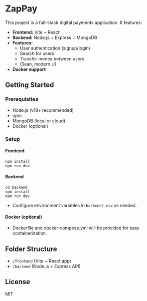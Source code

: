# ZapPay 

This project is a full-stack digital payments application. It features:

- **Frontend:** Vite + React
- **Backend:** Node.js + Express + MongoDB
- **Features:**
  - User authentication (signup/login)
  - Search for users
  - Transfer money between users
  - Clean, modern UI
- **Docker support**

## Getting Started

### Prerequisites
- Node.js (v18+ recommended)
- npm
- MongoDB (local or cloud)
- Docker (optional)

### Setup

#### Frontend
```
npm install
npm run dev
```

#### Backend
```
cd backend
npm install
npm run dev
```

- Configure environment variables in `backend/.env` as needed.

#### Docker (optional)
- Dockerfile and docker-compose.yml will be provided for easy containerization.

## Folder Structure
- `/frontend` (Vite + React app)
- `/backend` (Node.js + Express API)

## License
MIT
